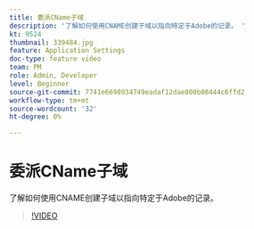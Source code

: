 ```yaml
---
title: 委派CName子域
description: '了解如何使用CNAME创建子域以指向特定于Adobe的记录。 '
kt: 9524
thumbnail: 339484.jpg
feature: Application Settings
doc-type: feature video
team: PM
role: Admin, Developer
level: Beginner
source-git-commit: 7741e6698934749eadaf12dae800b08444c6ffd2
workflow-type: tm+mt
source-wordcount: '32'
ht-degree: 0%

---
```


# 委派CName子域

了解如何使用CNAME创建子域以指向特定于Adobe的记录。

>[!VIDEO](https://video.tv.adobe.com/v/339484?quality=12)
